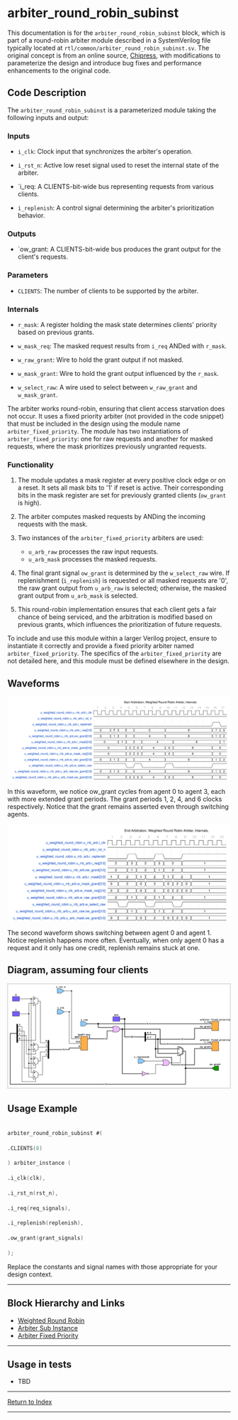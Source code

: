 # arbiter_round_robin_subinst

This documentation is for the `arbiter_round_robin_subinst` block, which is part of a round-robin arbiter module described in a SystemVerilog file typically located at `rtl/common/arbiter_round_robin_subinst.sv`. The original concept is from an online source, [Chipress](https://chipress.online/2019/06/23/round-robin-arbiter-the-wrong-design-and-the-right-design/), with modifications to parameterize the design and introduce bug fixes and performance enhancements to the original code.

## Code Description

The `arbiter_round_robin_subinst` is a parameterized module taking the following inputs and output:

### Inputs

- `i_clk`: Clock input that synchronizes the arbiter's operation.

- `i_rst_n`: Active low reset signal used to reset the internal state of the arbiter.

- `i_req: A CLIENTS-bit-wide bus representing requests from various clients.

- `i_replenish`: A control signal determining the arbiter's prioritization behavior.

### Outputs

- `ow_grant: A CLIENTS-bit-wide bus produces the grant output for the client's requests.

### Parameters

- `CLIENTS`: The number of clients to be supported by the arbiter.

### Internals

- `r_mask`: A register holding the mask state determines clients' priority based on previous grants.

- `w_mask_req`: The masked request results from `i_req` ANDed with `r_mask`.

- `w_raw_grant`: Wire to hold the grant output if not masked.

- `w_mask_grant`: Wire to hold the grant output influenced by the `r_mask`.

- `w_select_raw`: A wire used to select between `w_raw_grant` and `w_mask_grant`.

The arbiter works round-robin, ensuring that client access starvation does not occur. It uses a fixed priority arbiter (not provided in the code snippet) that must be included in the design using the module name `arbiter_fixed_priority`. The module has two instantiations of `arbiter_fixed_priority`: one for raw requests and another for masked requests, where the mask prioritizes previously ungranted requests.

### Functionality

1. The module updates a mask register at every positive clock edge or on a reset. It sets all mask bits to '1' if reset is active. Their corresponding bits in the mask register are set for previously granted clients (`ow_grant` is high).

2. The arbiter computes masked requests by ANDing the incoming requests with the mask.

3. Two instances of the `arbiter_fixed_priority` arbiters are used:

    - `u_arb_raw` processes the raw input requests.
    - `u_arb_mask` processes the masked requests.

4. The final grant signal `ow_grant` is determined by the `w_select_raw` wire. If replenishment (`i_replenish`) is requested or all masked requests are '0', the raw grant output from `u_arb_raw` is selected; otherwise, the masked grant output from `u_arb_mask` is selected.

5. This round-robin implementation ensures that each client gets a fair chance of being serviced, and the arbitration is modified based on previous grants, which influences the prioritization of future requests.

To include and use this module within a larger Verilog project, ensure to instantiate it correctly and provide a fixed priority arbiter named `arbiter_fixed_priority`. The specifics of the `arbiter_fixed_priority` are not detailed here, and this module must be defined elsewhere in the design.

## Waveforms

![Arb Fixed Start](./_wavedrom_svg/wavedrom_u_rrb_arb_start.svg)

In this waveform, we notice ow_grant cycles from agent 0 to agent 3, each with more extended grant periods. The grant periods 1, 2, 4, and 6 clocks respectively. Notice that the grant remains asserted even through switching agents.

![Arb Fixed End](./_wavedrom_svg/wavedrom_u_rrb_arb_end.svg)

The second waveform shows switching between agent 0 and agent 1. Notice replenish happens more often. Eventually, when only agent 0 has a request and it only has one credit, replenish remains stuck at one.

## Diagram, assuming four clients

![Arbiter Round Robin Sub-Instance Diagram](./_svg/arbiter_round_robin_subinst.svg)


## Usage Example

```verilog

arbiter_round_robin_subinst #(

.CLIENTS(8)

) arbiter_instance (

.i_clk(clk),

.i_rst_n(rst_n),

.i_req(req_signals),

.i_replenish(replenish),

.ow_grant(grant_signals)

);

```

Replace the constants and signal names with those appropriate for your design context.

---

## Block Hierarchy and Links

- [Weighted Round Robin](arbiter_weighted_round_robin.md)
- [Arbiter Sub Instance](arbiter_round_robin_subinst.md)
- [Arbiter Fixed Priority](arbiter_fixed_priority.md)

---

## Usage in tests

- TBD

---

[Return to Index](index.md)

---
